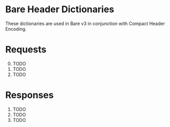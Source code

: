 # Bare Header Dictionaries

These dictionaries are used in Bare v3 in conjunction with Compact Header Encoding.

# Requests

0. TODO
1. TODO
2. TODO

# Responses

1. TODO
2. TODO
3. TODO
